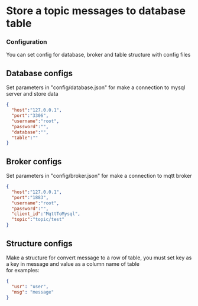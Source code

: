 # Store a topic messages to database table

### Configuration
You can set config for database, broker and table structure with config files
  
## Database configs
Set parameters in "config/database.json" for make a connection to mysql server and store data 
  ```json
  {
    "host":"127.0.0.1",
    "port":"3306",
    "username":"root",
    "password":"",
    "database":"",
    "table":""
  }
  ```
  
## Broker configs
Set parameters in "config/broker.json" for make a connection to mqtt broker
  ```json
  {
    "host":"127.0.0.1",
    "port":"1883",
    "username":"root",
    "password":"",
    "client_id":"MqttToMysql",
    "topic":"topic/test"
  }
  ```
  
## Structure configs
Make a structure for convert message to a row of table, you must set key as a key in message and value as a column name of table\
for examples:
  ```json
  {
    "usr": "user",
    "msg": "message"
  }
  ```
